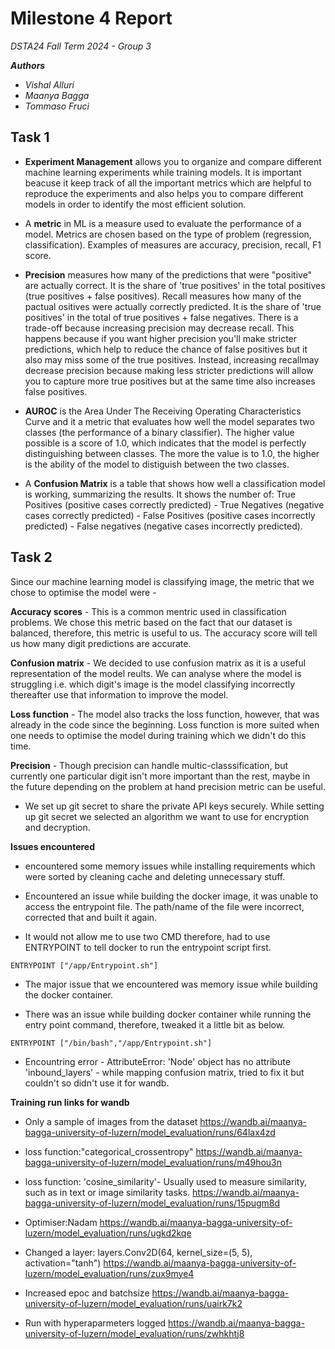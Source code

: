# Milestone 4 Report 

*DSTA24 Fall Term 2024 - Group 3*

__*Authors*__
- *Vishal Alluri* 
- *Maanya Bagga*
- *Tommaso Fruci*

## Task 1

- **Experiment Management** allows you to organize and compare different machine learning experiments while training models. It is important beacuse it keep track of all the important metrics which are helpful to reproduce the experiments and also helps you to compare different models in order to identify the most efficient solution.

- A **metric** in ML is a measure used to evaluate the performance of a model. Metrics are chosen based on the type of problem (regression, classification). Examples of measures are accuracy, precision, recall, F1 score.

- **Precision** measures how many of the predictions that were "positive" are actually correct. It is the share of 'true positives' in the total positives (true positives + false positives). Recall measures how many of the pactual ositives were actually correctly predicted. It is the share of 'true positives' in the total of true positives + false negatives. There is a trade-off because increasing precision may decrease recall. This happens because if you want higher precision you'll make stricter predictions, which help to reduce the chance of false positives but it also may miss some of the true positives. Instead, increasing recallmay decrease precision because making less stricter predictions will allow you to capture more true positives but at the same time also increases false positives.

- **AUROC** is the Area Under The Receiving Operating Characteristics Curve and it a metric that evaluates how well the model separates two classes (the performance of a binary classifier). The higher value possible is a score of 1.0, which indicates that the model is perfectly distinguishing between classes. The more the value is to 1.0, the higher is the ability of the model to distiguish between the two classes.

- A **Confusion Matrix** is a table that shows how well a classification model is working, summarizing the results. It shows the number of: True Positives (positive cases correctly predicted) - True Negatives (negative cases correctly predicted) - False Positives (positive cases incorrectly predicted) - False negatives (negative cases incorrectly predicted).


## Task 2

Since our machine learning model is classifying image, the metric that we chose to optimise the model were - 

**Accuracy scores** - This is a common mentric used in classification problems. We chose this metric based on the fact that our dataset is balanced, therefore, this metric is useful to us. The accuracy score will tell us how many digit predictions are accurate.

**Confusion matrix** - We decided to use confusion matrix as it is a useful representation of the model reults. We can analyse where the model is struggling i.e. which digit's image is the model classifying incorrectly thereafter use that information to improve the model.

**Loss function** - The model also tracks the loss function, however, that was already in the code since the beginning. Loss function is more suited when one needs to optimise the model during training which we didn't do this time.

**Precision** - Though precision can handle multic-classsification, but currently one particular digit isn't more important than the rest, maybe in the future depending on the problem at hand precision metric can be useful.

- We set up git secret to share the private API keys securely. While setting up git secret we selected an algorithm we want to use for encryption and decryption.

**Issues encountered**
- encountered some memory issues while installing requirements which were sorted by cleaning cache and deleting unnecessary stuff.
- Encountered an issue while building the docker image, it was unable to access the entrypoint file. The path/name of the file were incorrect, corrected that and built it again.

- It would not allow me to use two CMD therefore, had to use ENTRYPOINT to tell docker to run the entrypoint script first.
```
ENTRYPOINT ["/app/Entrypoint.sh"]
```
- The major issue that we encountered was memory issue while building the docker container.

- There was an issue while building docker container while running the entry point command, therefore, tweaked it a little bit as below.

```
ENTRYPOINT ["/bin/bash","/app/Entrypoint.sh"]
```
- Encountring error - AttributeError: 'Node' object has no attribute 'inbound_layers' - while mapping confusion matrix, tried to fix it but couldn't so didn't use it for wandb. 


**Training run links for wandb**

- Only a sample of images from the dataset
  https://wandb.ai/maanya-bagga-university-of-luzern/model_evaluation/runs/64lax4zd

- loss function:"categorical_crossentropy"
  https://wandb.ai/maanya-bagga-university-of-luzern/model_evaluation/runs/m49hou3n

- loss function: 'cosine_similarity'- Usually used to measure similarity, such as in text or image similarity tasks.
  https://wandb.ai/maanya-bagga-university-of-luzern/model_evaluation/runs/15pugm8d

- Optimiser:Nadam
  https://wandb.ai/maanya-bagga-university-of-luzern/model_evaluation/runs/ugkd2kqe

- Changed a layer: layers.Conv2D(64, kernel_size=(5, 5), activation="tanh")
  https://wandb.ai/maanya-bagga-university-of-luzern/model_evaluation/runs/zux9mye4

- Increased epoc and batchsize 
  https://wandb.ai/maanya-bagga-university-of-luzern/model_evaluation/runs/uairk7k2

- Run with hyperaparmeters logged
  https://wandb.ai/maanya-bagga-university-of-luzern/model_evaluation/runs/zwhkhtj8